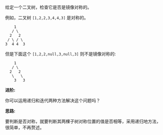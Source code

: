 给定一个二叉树，检查它是否是镜像对称的。

例如，二叉树 `[1,2,2,3,4,4,3]` 是对称的。

```
    1
   / \
  2   2
 / \ / \
3  4 4  3
```

但是下面这个 `[1,2,2,null,3,null,3]` 则不是镜像对称的:

```
    1
   / \
  2   2
   \   \
    3   3
```

**进阶:**

你可以运用递归和迭代两种方法解决这个问题吗？

**思路:**

要判断是否对称，就要判断其两棵子树对称位置的值是否相等，采用递归地方法，很简单，不再赘述。
